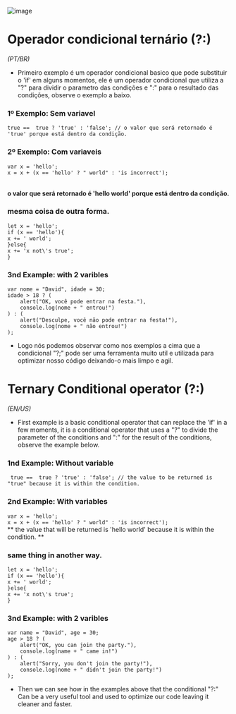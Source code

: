 ![image](https://user-images.githubusercontent.com/78365951/119541578-f33a5e00-bd64-11eb-8bc0-16eae52cf99b.png)


# Operador condicional ternário (?:)


*(PT/BR)*<br>
- Primeiro exemplo é um operador condicional basico que pode substituir o 'if' em alguns momentos, ele é um operador condicional que utiliza a "?" para dividir o parametro das condições e ":" para o resultado das condições, observe o exemplo a baixo.
  <br>
### 1º Exemplo: Sem variavel<br>
  
``` true ==  true ? 'true' : 'false'; // o valor que será retornado é 'true' porque está dentro da condição.  ```

### 2º Exemplo: Com variaveis

``var x = 'hello';`` <br>
``x = x + (x == 'hello' ? " world" : 'is incorrect');``

<br> **o valor que será retornado é 'hello world' porque está dentro da condição.**

### mesma coisa de outra forma.

`` let x = 'hello'; `` <br>
`` if (x == 'hello'){ `` <br>
`` x += ' world'; `` <br>
`` }else{ `` <br>
`` x += 'x not\'s true'; `` <br>
`` } `` <br>

### 3nd Example: with 2 varibles

``var nome = "David", idade = 30;`` <br>
``idade > 18 ? (``<br>
``    alert("OK, você pode entrar na festa."),``<br>
``    console.log(nome + " entrou!")``<br>
``) : (``<br>
``    alert("Desculpe, você não pode entrar na festa!"),``<br>
``    console.log(nome + " não entrou!")``<br>
``);`` <br>


- Logo nós podemos observar como nos exemplos a cima que a condicional "?;" pode ser uma ferramenta muito util e utilizada para optimizar nosso código deixando-o mais limpo e agil.

# Ternary Conditional operator (?:)

*(EN/US)*<br>
- First example is a basic conditional operator that can replace the 'if' in a few moments, it is a conditional operator that uses a "?" to divide the parameter of the conditions and ":" for the result of the conditions, observe the example below.
<h3>1nd Example: Without variable</h3>
  
``  true ==  true ? 'true' : 'false'; // the value to be returned is "true" because it is within the condition. `` <br> 

### 2nd Example: With variables

``var x = 'hello';`` <br>
``x = x + (x == 'hello' ? " world" : 'is incorrect');``
<br> ** the value that will be returned is 'hello world' because it is within the condition. **

### same thing in another way.

`` let x = 'hello'; `` <br>
`` if (x == 'hello'){ `` <br>
`` x += ' world'; `` <br>
`` }else{ `` <br>
`` x += 'x not\'s true'; `` <br>
`` } `` <br>

### 3nd Example: with 2 varibles

``var name = "David", age = 30;`` <br>
``age > 18 ? (``<br>
``    alert("OK, you can join the party."),``<br>
``    console.log(name + " came in!")``<br>
``) : (``<br>
``    alert("Sorry, you don't join the party!"),``<br>
``    console.log(nome + " didn't join the party!")``<br>
``);`` <br>

- Then we can see how in the examples above that the conditional "?:" Can be a very useful tool and used to optimize our code leaving it cleaner and faster.
